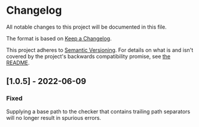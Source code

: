 # Changelog

All notable changes to this project will be documented in this file.

The format is based on [Keep a Changelog](https://keepachangelog.com/en/1.0.0/).

This project adheres to [Semantic Versioning](https://semver.org/spec/v2.0.0.html). For details on
what is and isn't covered by the project's backwards compatibility promise, see [the README](./README.md#backwards-compatibility).

## [1.0.5] - 2022-06-09

### Fixed

Supplying a base path to the checker that contains trailing path separators will no longer result
in spurious errors.
